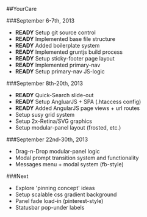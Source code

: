 ##YourCare

###September 6-7th, 2013
* **READY** Setup git source control
* **READY** Implemented base file structure
* **READY** Added boilerplate system
* **READY** Implemented gruntjs build process
* **READY** Setup sticky-footer page layout
* **READY** Implemented primary-nav
* **READY** Setup primary-nav JS-logic

###September 8th-20th, 2013
* **READY** Quick-Search slide-out
* **READY** Setup AngluarJS + SPA (.htaccess config)
* **READY** Added AngularJS page views + url routes
* Setup susy grid system
* Setup 2x-Retina/SVG graphics
* Setup modular-panel layout (frosted, etc.)

###September 22nd-30th, 2013
* Drag-n-Drop modular-panel logic
* Modal prompt transition system and functionality
* Messages menu + modal system (fb-style)

###Next
* Explore 'pinning concept' ideas
* Setup scalable css gradient background
* Panel fade load-in (pinterest-style)
* Statusbar pop-under labels



